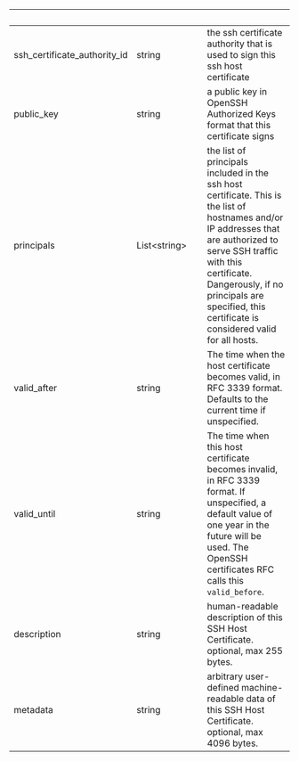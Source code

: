 
|&nbsp;|&nbsp;|&nbsp;|&nbsp;|
|---|---|---|---|
| ssh_certificate_authority_id | string | | the ssh certificate authority that is used to sign this ssh host certificate |
| public_key | string | | a public key in OpenSSH Authorized Keys format that this certificate signs |
| principals | List&lt;string&gt; | | the list of principals included in the ssh host certificate. This is the list of hostnames and/or IP addresses that are authorized to serve SSH traffic with this certificate. Dangerously, if no principals are specified, this certificate is considered valid for all hosts. |
| valid_after | string | | The time when the host certificate becomes valid, in RFC 3339 format. Defaults to the current time if unspecified. |
| valid_until | string | | The time when this host certificate becomes invalid, in RFC 3339 format. If unspecified, a default value of one year in the future will be used. The OpenSSH certificates RFC calls this `valid_before`. |
| description | string | | human-readable description of this SSH Host Certificate. optional, max 255 bytes. |
| metadata | string | | arbitrary user-defined machine-readable data of this SSH Host Certificate. optional, max 4096 bytes. |